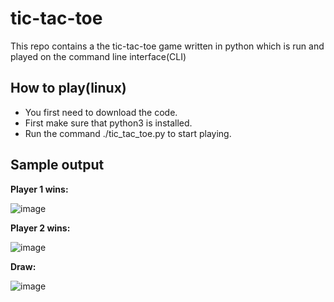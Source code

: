 # tic-tac-toe
This repo contains a the tic-tac-toe game written in python which is run and played on the command line interface(CLI)

## How to play(linux)
* You first need to download the code.
* First make sure that python3 is installed.
* Run the command ./tic_tac_toe.py to start playing.

## Sample output
**Player 1 wins:**

![image](https://user-images.githubusercontent.com/96857630/168550264-34859ae8-6aa3-4295-803e-01f0414c4c2b.png)


**Player 2 wins:**

![image](https://user-images.githubusercontent.com/96857630/168550731-3b3762bf-621f-4c33-ab19-dc15ae3c3d60.png)


**Draw:**

![image](https://user-images.githubusercontent.com/96857630/168551215-fd81d159-d32e-40d7-8b42-8d896217f875.png)




